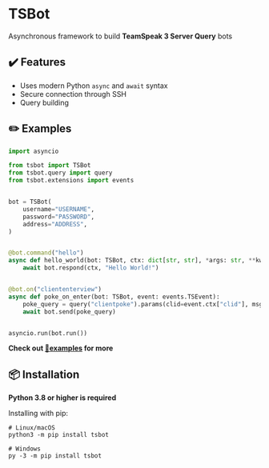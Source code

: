 # TSBot

Asynchronous framework to build **TeamSpeak 3 Server Query** bots

## ✔️ Features

- Uses modern Python `async` and `await` syntax
- Secure connection through SSH
- Query building

## ✏️ Examples

```python
import asyncio

from tsbot import TSBot
from tsbot.query import query
from tsbot.extensions import events


bot = TSBot(
    username="USERNAME",
    password="PASSWORD",
    address="ADDRESS",
)


@bot.command("hello")
async def hello_world(bot: TSBot, ctx: dict[str, str], *args: str, **kwargs: str):
    await bot.respond(ctx, "Hello World!")


@bot.on("cliententerview")
async def poke_on_enter(bot: TSBot, event: events.TSEvent):
    poke_query = query("clientpoke").params(clid=event.ctx["clid"], msg="Welcome to the server!")
    await bot.send(poke_query)


asyncio.run(bot.run())
```

**Check out [📁examples](https://github.com/0x4aK/TSBot/tree/master/examples) for more**

## 📦 Installation

**Python 3.8 or higher is required**

Installing with pip:

```shell
# Linux/macOS
python3 -m pip install tsbot

# Windows
py -3 -m pip install tsbot
```
